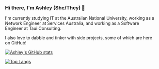 ### Hi there, I'm Ashley (She/They) 👋

I'm currently studying IT at the Australian National University, working as a Network Engineer at Services Australia, and working as a Software Engineer at Taui Consulting.

I also love to dabble and tinker with side projects, some of which are here on GitHub!

[![Ashley's GitHub stats](https://github-readme-stats.vercel.app/api?username=ashleylamont&count_private=true&show_icons=true&theme=github_dark&hide_border=true)](https://github.com/anuraghazra/github-readme-stats)

[![Top Langs](https://github-readme-stats.vercel.app/api/top-langs/?username=ashleylamont&hide=haskell&theme=github_dark&layout=compact&hide_border=true)](https://github.com/anuraghazra/github-readme-stats)
